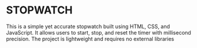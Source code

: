 # STOPWATCH
This is a simple yet accurate stopwatch built using HTML, CSS, and JavaScript. It allows users to start, stop, and reset the timer with millisecond precision. The project is lightweight and requires no external libraries
